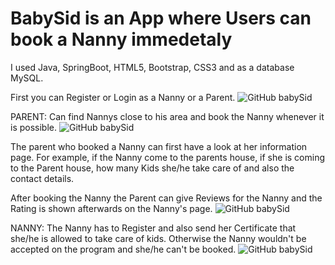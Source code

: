 # BabySid is an App where Users can book a Nanny immedetaly

I used Java, SpringBoot, HTML5, Bootstrap, CSS3 and as a database MySQL.

First you can Register or Login as a Nanny or a Parent.
![GitHub babySid](Videos/loginAndLogout.gif)

PARENT:
Can find Nannys close to his area and book the Nanny whenever it is possible.
![GitHub babySid](Videos/findNanny.gif)

The parent who booked a Nanny can first have a look at her information page. For example, if the Nanny come to the parents house,
if she is coming to the Parent house, how many Kids she/he take care of and also the contact details.

After booking the Nanny the Parent can give Reviews for the Nanny and the Rating is shown afterwards on the Nanny's page.
![GitHub babySid](Videos/infoNanny.gif)

NANNY:
The Nanny has to Register and also send her Certificate that she/he is allowed to take care of kids. 
Otherwise the Nanny wouldn't be accepted on the program and she/he can't be booked.
![GitHub babySid](Videos/portfolioNanny.gif)
